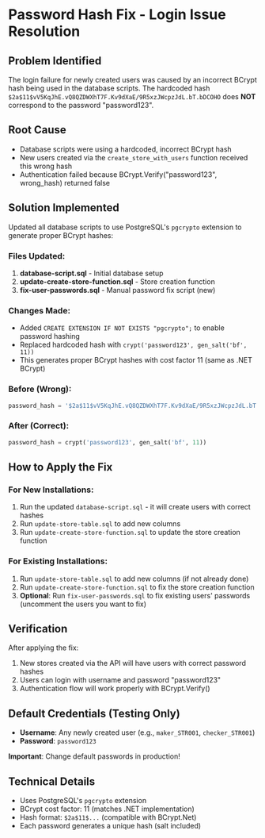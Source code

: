 # Password Hash Fix - Login Issue Resolution

## Problem Identified
The login failure for newly created users was caused by an incorrect BCrypt hash being used in the database scripts. The hardcoded hash `$2a$11$vV5KqJhE.vQ8QZDWXhT7F.Kv9dXaE/9R5xzJWcpzJdL.bT.bDCOHO` does **NOT** correspond to the password "password123".

## Root Cause
- Database scripts were using a hardcoded, incorrect BCrypt hash
- New users created via the `create_store_with_users` function received this wrong hash
- Authentication failed because BCrypt.Verify("password123", wrong_hash) returned false

## Solution Implemented
Updated all database scripts to use PostgreSQL's `pgcrypto` extension to generate proper BCrypt hashes:

### Files Updated:
1. **database-script.sql** - Initial database setup
2. **update-create-store-function.sql** - Store creation function
3. **fix-user-passwords.sql** - Manual password fix script (new)

### Changes Made:
- Added `CREATE EXTENSION IF NOT EXISTS "pgcrypto";` to enable password hashing
- Replaced hardcoded hash with `crypt('password123', gen_salt('bf', 11))`
- This generates proper BCrypt hashes with cost factor 11 (same as .NET BCrypt)

### Before (Wrong):
```sql
password_hash = '$2a$11$vV5KqJhE.vQ8QZDWXhT7F.Kv9dXaE/9R5xzJWcpzJdL.bT.bDCOHO'
```

### After (Correct):
```sql
password_hash = crypt('password123', gen_salt('bf', 11))
```

## How to Apply the Fix

### For New Installations:
1. Run the updated `database-script.sql` - it will create users with correct hashes
2. Run `update-store-table.sql` to add new columns
3. Run `update-create-store-function.sql` to update the store creation function

### For Existing Installations:
1. Run `update-store-table.sql` to add new columns (if not already done)
2. Run `update-create-store-function.sql` to fix the store creation function
3. **Optional**: Run `fix-user-passwords.sql` to fix existing users' passwords (uncomment the users you want to fix)

## Verification
After applying the fix:
1. New stores created via the API will have users with correct password hashes
2. Users can login with username and password "password123"
3. Authentication flow will work properly with BCrypt.Verify()

## Default Credentials (Testing Only)
- **Username**: Any newly created user (e.g., `maker_STR001`, `checker_STR001`)
- **Password**: `password123`

**Important**: Change default passwords in production!

## Technical Details
- Uses PostgreSQL's `pgcrypto` extension
- BCrypt cost factor: 11 (matches .NET implementation)
- Hash format: `$2a$11$...` (compatible with BCrypt.Net)
- Each password generates a unique hash (salt included)
